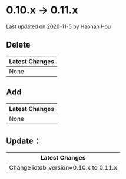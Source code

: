 <!--

    Licensed to the Apache Software Foundation (ASF) under one
    or more contributor license agreements.  See the NOTICE file
    distributed with this work for additional information
    regarding copyright ownership.  The ASF licenses this file
    to you under the Apache License, Version 2.0 (the
    "License"); you may not use this file except in compliance
    with the License.  You may obtain a copy of the License at
    
        http://www.apache.org/licenses/LICENSE-2.0
    
    Unless required by applicable law or agreed to in writing,
    software distributed under the License is distributed on an
    "AS IS" BASIS, WITHOUT WARRANTIES OR CONDITIONS OF ANY
    KIND, either express or implied.  See the License for the
    specific language governing permissions and limitations
    under the License.

-->
# 0.10.x -> 0.11.x

Last updated on 2020-11-5 by Haonan Hou
## Delete
| Latest Changes                     |
| ---------------------------------- |
| None           |

## Add

| Latest Changes                     |
| ---------------------------------- |
| None           |

## Update：
| Latest Changes                     |
| ---------------------------------- |
| Change iotdb_version=0.10.x to 0.11.x           |